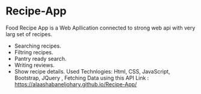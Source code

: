 # Recipe-App
Food Recipe App is a Web Apllication connected to strong web api with very larg set of recipes.
* Searching recipes.
* Filtring recipes.
* Pantry ready search.
* Writing reviews.
* Show recipe details.
Used Technlogies:
Html, CSS, JavaScript, Bootstrap, JQuery ,
Fetching Data using this API
Link : https://alaashabaneljohary.github.io/Recipe-App/
